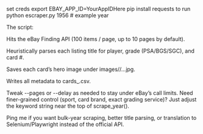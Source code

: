 set creds
export EBAY_APP_ID=YourAppIDHere
pip install requests
to run
python escraper.py  1956          # example year


The script:

Hits the eBay Finding API (100 items / page, up to 10 pages by default).

Heuristically parses each listing title for player, grade (PSA/BGS/SGC), and card #.

Saves each card’s hero image under images/<year>/…jpg.

Writes all metadata to cards_<year>.csv.

Tweak --pages or --delay as needed to stay under eBay’s call limits.
Need finer-grained control (sport, card brand, exact grading service)? Just adjust the keyword string near the top of scrape_year().

Ping me if you want bulk-year scraping, better title parsing, or translation to Selenium/Playwright instead of the official API.
